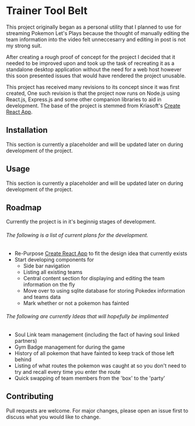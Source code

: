 # Trainer Tool Belt
This project originally began as a personal utility that I planned to use for streaming Pokemon Let's Plays because the thought of manually editing the team information into the video felt unneccesarry and editing in post is not my strong suit. 

After creating a rough proof of concept for the project I decided that it needed to be improved upon and took up the task of recreating it as a standalone desktop application without the need for a web host however this soon presented issues that would have rendered the project unusable. 

This project has received many revisions to its concept since it was first created, One such revision is that the project now runs on Node.js using React.js, Express.js and some other companion libraries to aid in development. The base of the project is stemmed from Kriasoft's [Create React App](https://github.com/facebook/create-react-app#readme).

## Installation
This section is currently a placeholder and will be updated later on during development of the project.

## Usage
This section is currently a placeholder and will be updated later on during development of the project.

## Roadmap
Currently the project is in it's beginnig stages of development. 
###### The following is a list of current plans for the development.
- Re-Purpose [Create React App](https://github.com/facebook/create-react-app#readme) to fit the design idea that currently exists
- Start developing components for
  - Side bar navigation
  - Listing all existing teams
  - Central content section for displaying and editing the team information on the fly
  - Move over to using sqlite database for storing Pokedex information and teams data
  - Mark whether or not a pokemon has fainted

###### The following are currently Ideas that will hopefully be implimented
- Soul Link team management (including the fact of having soul linked partners)
- Gym Badge management for during the game
- History of all pokemon that have fainted to keep track of those left behind
- Listing of what routes the pokemon was caught at so you don't need to try and recall every time you enter the route
- Quick swapping of team members from the 'box' to the 'party'


## Contributing
Pull requests are welcome. For major changes, please open an issue first to discuss what you would like to change.